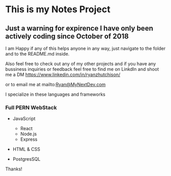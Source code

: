 # This is my Notes Project
## Just a warning for expirence I have only been actively coding since October of 2018

I am Happy if any of this helps anyone in any way, just navigate to the folder and to the README.md inside.

Also feel free to check out any of my other projects and if you have any bussiness inquiries or feedback feel free to find me on LinkdIn and shoot me a DM
https://www.linkedin.com/in/ryanzhutchison/

 or to email me at mailto:Ryan@MyNextDev.com
 
 I specialize in these languages and frameworks
 ### Full PERN WebStack
 * JavaScript
   * React
   * Node.js
   * Express

 * HTML & CSS
 
 * PostgresSQL
 

Thanks!
